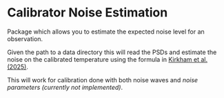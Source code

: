 # Calibrator Noise Estimation

Package which allows you to estimate the expected noise level for an observation.

Given the path to a data directory this will read the PSDs and estimate the noise on the calibrated temperature using the formula in [Kirkham et al. (2025)](https://ui.adsabs.harvard.edu/abs/2024arXiv241214023K/abstract). 

This will work for calibration done with both noise waves and *noise parameters (currently not implemented)*.